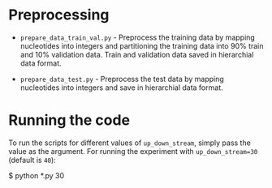 # Preprocessing

- `prepare_data_train_val.py` - Preprocess the training data by mapping nucleotides into integers and partitioning the training data into 90% train and 10% validation data. Train and validation data saved in hierarchial data format.

- `prepare_data_test.py` - Preprocess the test data by mapping nucleotides into integers and save in hierarchial data format.

# Running the code

To run the scripts for different values of `up_down_stream`, simply pass the value as the argument.
For running the experiment with `up_down_stream=30` (default is `40`):

$ python *.py 30



